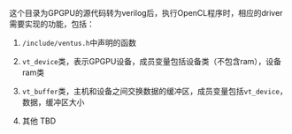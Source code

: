 这个目录为GPGPU的源代码转为verilog后，执行OpenCL程序时，相应的driver需要实现的功能，包括：

1. `/include/ventus.h`中声明的函数
   
2. `vt_device`类，表示GPGPU设备，成员变量包括设备类（不包含ram），设备ram类
3. `vt_buffer`类，主机和设备之间交换数据的缓冲区，成员变量包括`vt_device`，数据，缓冲区大小
4. 其他 TBD